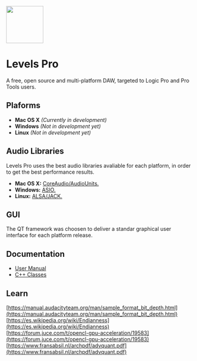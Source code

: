 <img src="https://i.imgur.com/Gtymxm0.png" width="100"></img><br>
# Levels Pro
A free, open source and multi-platform DAW, targeted to Logic Pro and Pro Tools users.<br>

## Plaforms
* **Mac OS X** *(Currently in development)*
* **Windows** *(Not in development yet)*
* **Linux** *(Not in development yet)*

## Audio Libraries
Levels Pro uses the best audio libraries avaliable for each platform, in order to get the best performance results.

* **Mac OS X:** [CoreAudio/AudioUnits.](https://developer.apple.com/documentation/coreaudio?language=objc)
* **Windows:** [ASIO.](http://www.asio4all.org)
* **Linux:** [ALSA/JACK.](https://alsa-project.org)

## GUI
The QT framework was choosen to deliver a standar graphical user interface for each platform release.

## Documentation

* [User Manual](https://ehopperdietzel.github.io/Levels-Pro/build)
* [C++ Classes](https://ehopperdietzel.github.io/Levels-Pro/build)

## Learn

[https://manual.audacityteam.org/man/sample_format_bit_depth.html](https://manual.audacityteam.org/man/sample_format_bit_depth.html)<br>
[https://es.wikipedia.org/wiki/Endianness](https://es.wikipedia.org/wiki/Endianness)<br>
[https://forum.juce.com/t/opencl-gpu-acceleration/19583](https://forum.juce.com/t/opencl-gpu-acceleration/19583)
[https://www.fransabsil.nl/archpdf/advquant.pdf](https://www.fransabsil.nl/archpdf/advquant.pdf)
